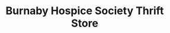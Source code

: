 ---
title: "Burnaby Hospice Society Thrift Store"
url: /burnaby/burnaby-hospice-society-thrift-store/
shop: charity
---